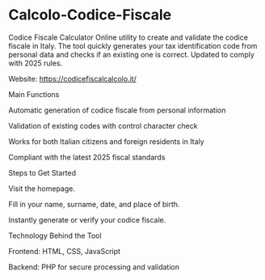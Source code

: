 # Calcolo-Codice-Fiscale
Codice Fiscale Calculator
Online utility to create and validate the codice fiscale in Italy. The tool quickly generates your tax identification code from personal data and checks if an existing one is correct. Updated to comply with 2025 rules.

Website: https://codicefiscalcalcolo.it/

Main Functions

Automatic generation of codice fiscale from personal information

Validation of existing codes with control character check

Works for both Italian citizens and foreign residents in Italy

Compliant with the latest 2025 fiscal standards

Steps to Get Started

Visit the homepage.

Fill in your name, surname, date, and place of birth.

Instantly generate or verify your codice fiscale.

Technology Behind the Tool

Frontend: HTML, CSS, JavaScript

Backend: PHP for secure processing and validation
